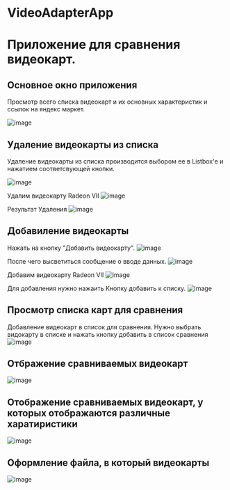 # VideoAdapterApp
# Приложение для сравнения видеокарт. 

## Основное окно приложения 
Просмотр всего списка видеокарт и их основных характеристик и ссылок на яндекс маркет. 

![image](https://user-images.githubusercontent.com/78801557/120462708-d7a60780-c3a3-11eb-910a-fc9beed5d2f6.png)

## Удаление видеокарты из списка
Удаление видеокарты из списка производится выбором ее в Listbox'e и нажатием соответсвующей кнопки. 

![image](https://user-images.githubusercontent.com/78801557/118851701-b7257a00-b8da-11eb-8a0e-608de0c42337.png)

Удалим видеокарту Radeon VII
![image](https://user-images.githubusercontent.com/78801557/118851833-d7edcf80-b8da-11eb-8772-05e7a916c801.png)

Результат Удаления
![image](https://user-images.githubusercontent.com/78801557/118851899-edfb9000-b8da-11eb-8d2c-0640fb320cea.png)

## Добавиление видеокарты
Нажать на кнопку "Добавить видеокарту".
![image](https://user-images.githubusercontent.com/78801557/118852301-5480ae00-b8db-11eb-80e2-4783e4381c2d.png)

После чего высветиться сообщение о вводе данных.
![image](https://user-images.githubusercontent.com/78801557/118852409-6f532280-b8db-11eb-9835-7265a4e71255.png)

Добавим видеокарту Radeon VII
![image](https://user-images.githubusercontent.com/78801557/118852884-dbce2180-b8db-11eb-9bf0-7573017bb6ef.png)

Для добавления нужно нажаить Кнопку добавить к списку.
![image](https://user-images.githubusercontent.com/78801557/118853160-1fc12680-b8dc-11eb-8659-ec83d30f35a1.png)

## Просмотр списка карт для сравнения
Добавление видеокарт в список для сравнения. Нужно выбрать видокарту в списке и нажать кнопку добавить в список сравнения 
![image](https://user-images.githubusercontent.com/78801557/118853684-aece3e80-b8dc-11eb-96cc-b5077c0b6c7e.png)

## Отбражение сравниваемых видеокарт
![image](https://user-images.githubusercontent.com/78801557/120375528-93732280-c323-11eb-97f7-49288f42c0a5.png)

## Отображение сравниваемых видеокарт, у которых отображаются различные харатиристики
![image](https://user-images.githubusercontent.com/78801557/120462973-1b007600-c3a4-11eb-82b7-d1d7e4c4417c.png)


## Оформление файла, в который видеокарты  
![image](https://user-images.githubusercontent.com/78801557/118853819-d6bda200-b8dc-11eb-8e89-e485ae71223f.png)

##
